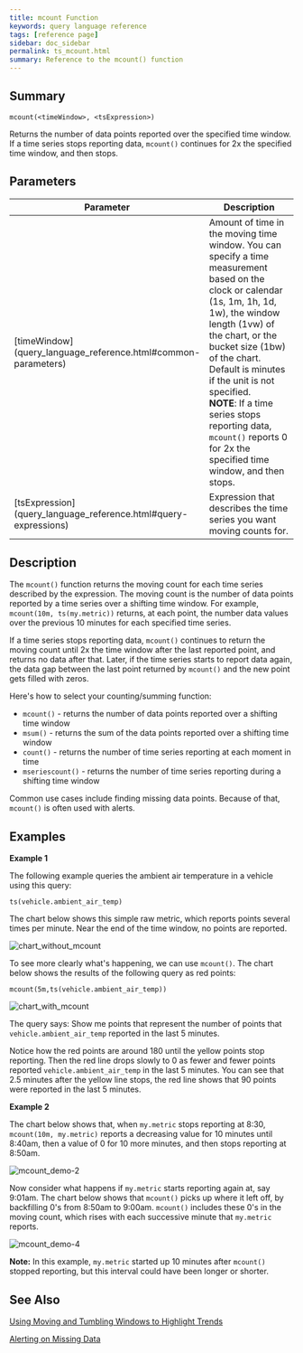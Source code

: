 ```yaml
---
title: mcount Function
keywords: query language reference
tags: [reference page]
sidebar: doc_sidebar
permalink: ts_mcount.html
summary: Reference to the mcount() function
---
```


## Summary

```
mcount(<timeWindow>, <tsExpression>)
```
Returns the number of data points reported over the specified time window. If a time series stops reporting data, `mcount()` continues for 2x the specified time window, and then stops.

## Parameters

<table>
<tbody>
<thead>
<tr><th width="20%">Parameter</th><th width="80%">Description</th></tr>
</thead>
<tr>
<td markdown="span">[timeWindow](query_language_reference.html#common-parameters)</td>
<td>Amount of time in the moving time window. You can specify a time measurement based on the clock or calendar (1s, 1m, 1h, 1d, 1w), the window length (1vw) of the chart, or the bucket size (1bw) of the chart. Default is minutes if the unit is not specified.

<div><strong>NOTE</strong>: If a time series stops reporting data, <code>mcount()</code> reports 0 for 2x the specified time window, and then stops.</div></td></tr>
<tr>
<td markdown="span"> [tsExpression](query_language_reference.html#query-expressions)</td>
<td>Expression that describes the time series you want moving counts for.  </td>
</tr>
</tbody>
</table>

## Description

The `mcount()` function returns the moving count for each time series described by the expression. The moving count is the number of data points reported by a time series over a shifting time window. For example, `mcount(10m, ts(my.metric))` returns, at each point, the number data values over the previous 10 minutes for each specified time series.

If a time series stops reporting data, `mcount()` continues to return the moving count until 2x the time window after the last reported point, and returns no data after that. Later, if the time series starts to report data again, the data gap between the last point returned by `mcount()` and the new point gets filled with zeros.

Here's how to select your counting/summing function:

* `mcount()` - returns the number of data points reported over a shifting time window
* `msum()` - returns the sum of the data points reported over a shifting time window
* `count()` - returns the number of time series reporting at each moment in time
* `mseriescount()` - returns the number of time series reporting during a shifting time window

Common use cases include finding missing data points. Because of that, `mcount()` is often used with alerts. 

## Examples

**Example 1** 

The following example queries the ambient air temperature in a vehicle using this query:

`ts(vehicle.ambient_air_temp)`

The chart below shows this simple raw metric, which reports points several times per minute. Near the end of the time window, no points are reported.

![chart_without_mcount](images/mcount_1.png)

To see more clearly what's happening, we can use `mcount()`. The chart below shows the results of the following query as red points:

`mcount(5m,ts(vehicle.ambient_air_temp))`

![chart_with_mcount](images/mcount_2.png)

The query says: Show me points that represent the number of points that `vehicle.ambient_air_temp` reported in the last 5 minutes.

Notice how the red points are around 180 until the yellow points stop reporting. Then the red line drops slowly to 0 as fewer and fewer points reported `vehicle.ambient_air_temp` in the last 5 minutes. You can see that 2.5 minutes after the yellow line stops, the red line shows that 90 points were reported in the last 5 minutes.

**Example 2** 

The chart below shows that, when `my.metric` stops reporting at 8:30, `mcount(10m, my.metric)` reports a decreasing value for 10 minutes until 8:40am, then a value of 0 for 10 more minutes, and then stops reporting at 8:50am.

![mcount_demo-2](images/mcount_demo-2.png)


Now consider what happens if `my.metric` starts reporting again at, say 9:01am. The chart below shows that `mcount()` picks up where it left off, by backfilling 0's from 8:50am to 9:00am. `mcount()` includes these 0's in the moving count, which rises with each successive minute that `my.metric` reports.

![mcount_demo-4](images/mcount_demo-4.png)

**Note:** In this example, `my.metric` started up 10 minutes after `mcount()` stopped reporting, but this interval could have been longer or shorter.


## See Also

[Using Moving and Tumbling Windows to Highlight Trends](query_language_windows_trends.html)

[Alerting on Missing Data](alerts_missing_data.html)

<!---
[Account for Missing Data Points](.html#account-for-missing-data-points)
--->
